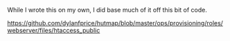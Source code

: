While I wrote this on my own, I did base much of it off this bit of code.

https://github.com/dylanfprice/hutmap/blob/master/ops/provisioning/roles/webserver/files/htaccess_public